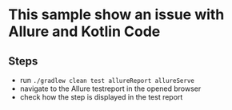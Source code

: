 This sample show an issue with Allure and Kotlin Code
=====================================================

Steps
-----

* run `./gradlew clean test allureReport allureServe`
* navigate to the Allure testreport in the opened browser
* check how the step is displayed in the test report


